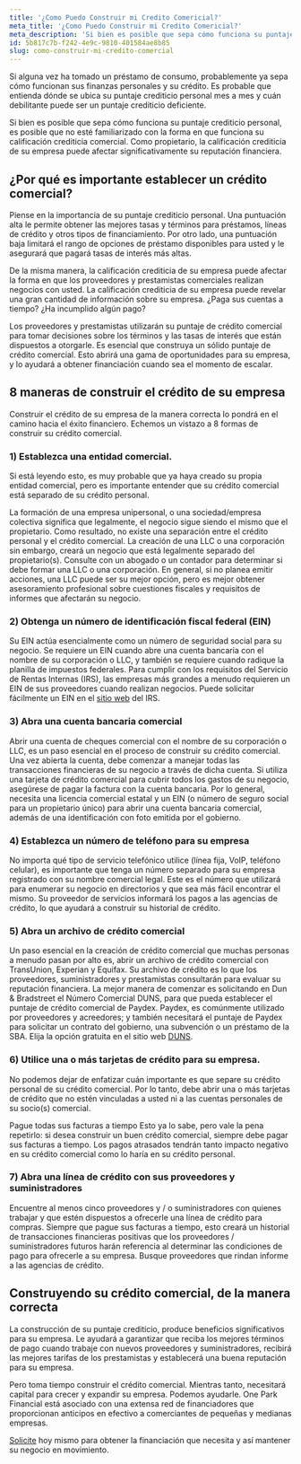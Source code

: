 ```yaml
---
title: '¿Como Puedo Construir mi Credito Comericial?'
meta_title: '¿Como Puedo Construir mi Credito Comericial?'
meta_description: 'Si bien es posible que sepa cómo funciona su puntaje crediticio personal, es posible que no esté familiarizado con la forma en que funciona su calificación crediticia comercial. Como propietario, la calificación crediticia de su empresa puede afectar significativamente su reputación financiera.'
id: 5b817c7b-f242-4e9c-9810-401584ae8b85
slug: como-construir-mi-credito-comercial
---
```

Si alguna vez ha tomado un préstamo de consumo, probablemente ya sepa cómo funcionan sus finanzas personales y su crédito. Es probable que entienda dónde se ubica su puntaje crediticio personal mes a mes y cuán debilitante puede ser un puntaje crediticio deficiente.  

Si bien es posible que sepa cómo funciona su puntaje crediticio personal, es posible que no esté familiarizado con la forma en que funciona su calificación crediticia comercial. Como propietario, la calificación crediticia de su empresa puede afectar significativamente su reputación financiera. 

## ¿Por qué es importante establecer un crédito comercial? 

Piense en la importancia de su puntaje crediticio personal. Una puntuación alta le permite obtener las mejores tasas y términos para préstamos, líneas de crédito y otros tipos de financiamiento. Por otro lado, una puntuación baja limitará el rango de opciones de préstamo disponibles para usted y le asegurará que pagará tasas de interés más altas. 

De la misma manera, la calificación crediticia de su empresa puede afectar la forma en que los proveedores y prestamistas comerciales realizan negocios con usted. La calificación crediticia de su empresa puede revelar una gran cantidad de información sobre su empresa. ¿Paga sus cuentas a tiempo? ¿Ha incumplido algún pago? 

Los proveedores y prestamistas utilizarán su puntaje de crédito comercial para tomar decisiones sobre los términos y las tasas de interés que están dispuestos a otorgarle. Es esencial que construya un sólido puntaje de crédito comercial. Esto abrirá una gama de oportunidades para su empresa, y lo ayudará a obtener financiación cuando sea el momento de escalar.

## 8 maneras de construir el crédito de su empresa

Construir el crédito de su empresa de la manera correcta lo pondrá en el camino hacia el éxito financiero. Echemos un vistazo a 8 formas de construir su crédito comercial. 

### 1)	Establezca una entidad comercial.

Si está leyendo esto, es muy probable que ya haya creado su propia entidad comercial, pero es importante entender que su crédito comercial está separado de su crédito personal. 

La formación de una empresa unipersonal, o una sociedad/empresa colectiva significa que legalmente, el negocio sigue siendo el mismo que el propietario. Como resultado, no existe una separación entre el crédito personal y el crédito comercial. La creación de una LLC o una corporación sin embargo, creará un negocio que está legalmente separado del propietario(s). Consulte con un abogado o un contador para determinar si debe formar una LLC o una corporación. En general, si no planea emitir acciones, una LLC puede ser su mejor opción, pero es mejor obtener asesoramiento profesional sobre cuestiones fiscales y requisitos de informes que afectarán su negocio.

### 2)	Obtenga un número de identificación fiscal federal (EIN)

Su EIN actúa esencialmente como un número de seguridad social para su negocio. Se requiere un EIN cuando abre una cuenta bancaria con el nombre de su corporación o LLC, y también se requiere cuando radique la planilla de impuestos federales. Para cumplir con los requisitos del Servicio de Rentas Internas (IRS), las empresas más grandes a menudo requieren un EIN de sus proveedores cuando realizan negocios. Puede solicitar fácilmente un EIN en el [sitio web]( https://www.irs.gov/businesses/small-businesses-self-employed/apply-for-an-employer-identification-number-ein-online) del IRS.

### 3)	Abra una cuenta bancaria comercial

Abrir una cuenta de cheques comercial con el nombre de su corporación o LLC, es un paso esencial en el proceso de construir su crédito comercial. Una vez abierta la cuenta, debe comenzar a manejar todas las transacciones financieras de su negocio a través de dicha cuenta. Si utiliza una tarjeta de crédito comercial para cubrir todos los gastos de su negocio, asegúrese de pagar la factura con la cuenta bancaria. Por lo general, necesita una licencia comercial estatal y un EIN (o número de seguro social para un propietario único) para abrir una cuenta bancaria comercial, además de una identificación con foto emitida por el gobierno.

### 4)	Establezca un número de teléfono para su empresa

No importa qué tipo de servicio telefónico utilice (línea fija, VoIP, teléfono celular), es importante que tenga un número separado para su empresa registrado con su nombre comercial legal. Este es el número que utilizará para enumerar su negocio en directorios y que sea más fácil encontrar el mismo. Su proveedor de servicios informará los pagos a las agencias de crédito, lo que ayudará a construir su historial de crédito. 

### 5)	Abra un archivo de crédito comercial

Un paso esencial en la creación de crédito comercial que muchas personas a menudo pasan por alto es, abrir un archivo de crédito comercial con TransUnion, Experian y Equifax. Su archivo de crédito es lo que los proveedores, suministradores y prestamistas consultarán para evaluar su reputación financiera. La mejor manera de comenzar es solicitando en Dun & Bradstreet el Número Comercial DUNS, para que pueda establecer el puntaje de crédito comercial de Paydex. Paydex, es comúnmente utilizado por proveedores y acreedores; y también necesitará el puntaje de Paydex para solicitar un contrato del gobierno, una subvención o un préstamo de la SBA. Elija la opción gratuita en el sitio web [DUNS](https://www.dnb.com/duns-number/get-a-duns-number-product.html).

### 6)	Utilice una o más tarjetas de crédito para su empresa.

No podemos dejar de enfatizar cuán importante es que separe su crédito personal de su crédito comercial. Por lo tanto, debe abrir una o más tarjetas de crédito que no estén vinculadas a usted ni a las cuentas personales de su socio(s) comercial. 

Pague todas sus facturas a tiempo
Esto ya lo sabe, pero vale la pena repetirlo: si desea construir un buen crédito comercial, siempre debe pagar sus facturas a tiempo. Los pagos atrasados tendrán tanto impacto negativo en su crédito comercial como lo haría en su crédito personal. 

### 7)	Abra una línea de crédito con sus proveedores y suministradores

Encuentre al menos cinco proveedores y / o suministradores con quienes trabajar y que estén dispuestos a ofrecerle una línea de crédito para compras. Siempre que pague sus facturas a tiempo, esto creará un historial de transacciones financieras positivas que los proveedores / suministradores futuros harán referencia al determinar las condiciones de pago para ofrecerle a su empresa. Busque proveedores que rindan informe a las agencias de crédito.

## Construyendo su crédito comercial, de la manera correcta

La construcción de su puntaje crediticio, produce beneficios significativos para su empresa. Le ayudará a garantizar que reciba los mejores términos de pago cuando trabaje con nuevos proveedores y suministradores, recibirá las mejores tarifas de los prestamistas y establecerá una buena reputación para su empresa.

Pero toma tiempo construir el crédito comercial. Mientras tanto, necesitará capital para crecer y expandir su empresa. Podemos ayudarle. One Park Financial está asociado con una extensa red de financiadores que proporcionan anticipos en efectivo a comerciantes de pequeñas y medianas empresas. 

[Solicite]( https://www.oneparkfinancial.com/es/) hoy mismo para obtener la financiación que necesita y así mantener su negocio en movimiento.